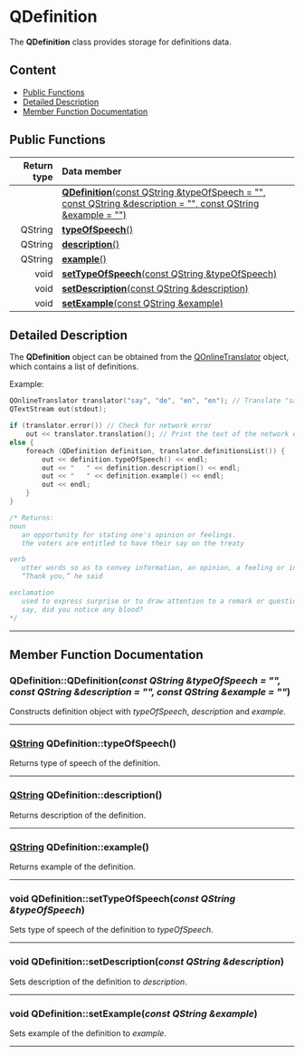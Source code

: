 # QDefinition

The **QDefinition** class provides storage for definitions data.

## Content

* [Public Functions](#public-functions)
* [Detailed Description](#detailed-description)
* [Member Function Documentation](#member-function-documentation)

## Public Functions

| Return type | Data member                                                                                                            |
|------------:|:-----------------------------------------------------------------------------------------------------------------------|
|             | [**QDefinition**(const QString &typeOfSpeech = "", const QString &description = "", const QString &example = "")](#c1) |
| QString     | [**typeOfSpeech**()](#type-of-speech)                                                                                  |
| QString     | [**description**()](#description)                                                                                      |
| QString     | [**example**()](#example)                                                                                              |
| void        | [**setTypeOfSpeech**(const QString &typeOfSpeech)](#set-type-of-speech)                                                |
| void        | [**setDescription**(const QString &description)](#set-description)                                                     |
| void        | [**setExample**(const QString &example)](#set-example)                                                                 |

## Detailed Description

The **QDefinition** object can be obtained from the [QOnlineTranslator](docs/QOnlineTranslator.md "Class documentation") object, which contains a list of definitions.

Example:

```cpp
QOnlineTranslator translator("say", "de", "en", "en"); // Translate "say" into German form English with English names of speech types
QTextStream out(stdout);

if (translator.error()) // Check for network error
    out << translator.translation(); // Print the text of the network error
else {
    foreach (QDefinition definition, translator.definitionsList()) {
        out << definition.typeOfSpeech() << endl;
        out << "   " << definition.description() << endl;
        out << "   " << definition.example() << endl;
        out << endl;
    }
}

/* Returns:
noun
   an opportunity for stating one's opinion or feelings.
   the voters are entitled to have their say on the treaty

verb
   utter words so as to convey information, an opinion, a feeling or intention, or an instruction.
   “Thank you,” he said

exclamation
   used to express surprise or to draw attention to a remark or question.
   say, did you notice any blood?
*/
```
---

## Member Function Documentation

### <a id='c1'/> QDefinition::QDefinition(*const QString &typeOfSpeech = "", const QString &description = "", const QString &example = ""*)
Constructs definition object with *typeOfSpeech*, *description* and *example*.
___

### <a id='type-of-speech'/> [QString](http://doc.qt.io/qt-5/qstring.html "Qt Documentation") QDefinition::typeOfSpeech()
Returns type of speech of the definition.
___

### <a id='description'/> [QString](http://doc.qt.io/qt-5/qstring.html "Qt Documentation") QDefinition::description()
Returns description of the definition.
___

### <a id='example'/> [QString](http://doc.qt.io/qt-5/qstring.html "Qt Documentation") QDefinition::example()
Returns example of the definition.
___

### <a id='set-type-of-speech'/> void QDefinition::setTypeOfSpeech(*const QString &typeOfSpeech*)
Sets type of speech of the definition to *typeOfSpeech*.
___

### <a id='set-description'/> void QDefinition::setDescription(*const QString &description*)
Sets description of the definition to *description*.
___

### <a id='set-example'/> void QDefinition::setExample(*const QString &example*)
Sets example of the definition to *example*.
___
